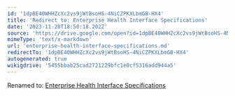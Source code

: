 ```yaml
---
id: '1dpBE40WHHZcXc2vs9jWtBsoHS-4NiCZPKXLbmG8-HX4'
title: 'Redirect to: Enterprise Health Interface Specifications'
date: '2023-11-28T18:50:18.202Z'
source: 'https://drive.google.com/open?id=1dpBE40WHHZcXc2vs9jWtBsoHS-4NiCZPKXLbmG8-HX4'
mimeType: 'text/x-markdown'
url: 'enterprise-health-interface-specifications.md'
redirectTo: '1dpBE40WHHZcXc2vs9jWtBsoHS-4NiCZPKXLbmG8-HX4'
autogenerated: true
wikigdrive: '5455bbab25cad2721229bfc1e0cf5316add944a5'
---
```

Renamed to: [Enterprise Health Interface Specifications](enterprise-health-interface-specifications.md)
